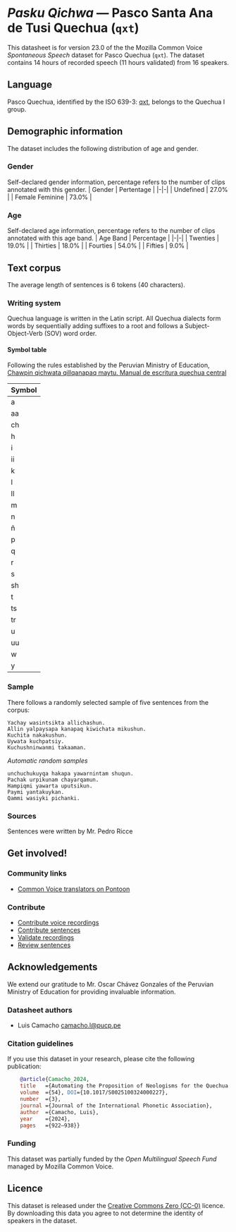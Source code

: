 # *Pasku Qichwa* &mdash; Pasco Santa Ana de Tusi Quechua (`qxt`)
This datasheet is for version 23.0 of the the Mozilla Common Voice *Spontaneous Speech* dataset 
for Pasco Quechua (`qxt`). The dataset contains 14 hours of recorded
speech (11 hours validated) from 16 speakers.

## Language
Pasco Quechua, identified by the ISO 639-3: [qxt](https://iso639-3.sil.org/code/qxt), belongs to the Quechua I group.
<!-- {{LANGUAGE_DESCRIPTION}} -->
<!-- Provide a brief (1-2 paragraph) description of your language -->

## Demographic information
The dataset includes the following distribution of age and gender.
<!-- You can get a lot of the information in this section from https://analyzer.cv-toolbox.web.tr/browse -->

### Gender
Self-declared gender information, percentage refers to the number of clips annotated with this gender.
| Gender | Pertentage |
|-|-|
| Undefined | 27.0% |
| Female Feminine | 73.0% |
<!-- {{GENDER_TABLE}} -->
<!-- @ AUTOMATICALLY GENERATED @ -->
<!-- | Gender | Frequency |
|--------|-----------|
| male, masculine | ? |
| undeclared | ? |
| female, feminine | ? | -->

### Age
Self-declared age information, percentage refers to the number of clips annotated with this age band.
| Age Band | Percentage |
|-|-|
| Twenties | 19.0% |
| Thirties | 18.0% |
| Fourties | 54.0% |
| Fifties | 9.0% |
<!-- {{AGE_TABLE}} -->
<!-- @ AUTOMATICALLY GENERATED @ -->
<!-- | Age band | Frequency |
|----------|-----------|
| teens | ? |
| twenties | ? |
| thirties | ? |
| fourties | ? |
| fifties | ? |
   ...if other age ranges are present in your data, add rows... -->

## Text corpus
The average length of sentences is 6 tokens (40 characters).

### Writing system
Quechua language is written in the Latin script. All Quechua dialects form words by sequentially adding suffixes to a root and follows a Subject-Object-Verb (SOV) word order.
<!-- {{WRITING_SYSTEM_DESCRIPTION}} -->
<!-- @ OPTIONAL @ -->
<!-- A description of the writing system (or writing systems) used in the text corpus -->

#### Symbol table
Following the rules established by the Peruvian Ministry of Education, [Chawpin qichwata qillqanapaq maytu. Manual de escritura quechua central](https://repositorio.minedu.gob.pe/handle/20.500.12799/8170)



|Symbol|
|---|
| a | 
| aa | 
| ch | 
| h | 
| i | 
| ii | 
| k | 
| l | 
| ll | 
| m | 
| n | 
| ñ | 
| p | 
| q | 
| r | 
| s | 
| sh | 
| t | 
| ts | 
| tr | 
| u | 
| uu | 
| w | 
| y |
<!-- {{ALPHABET_TABLE}} -->
<!-- @ OPTIONAL @ -->
<!-- If the writing system is alphabetic, you can include the valid alphabet here -->

### Sample
There follows a randomly selected sample of five sentences from the corpus:
```
Yachay wasintsikta allichashun.
Allin yalpaysapa kanapaq kiwichata mikushun.
Kuchita nakakushun.
Uywata kuchpatsiy.
Kuchushninwanmi takaaman.
```

*Automatic random samples*

```
unchuchukuyqa hakapa yawarnintam shuqun.
Pachak urpikunam chayarqamun.
Hampiqmi yawarta uputsikun.
Paymi yantakuykan.
Qammi wasiyki pichanki.
```

### Sources
Sentences were written by Mr. Pedro Ricce

## Get involved!

### Community links
* [Common Voice translators on Pontoon](https://pontoon.mozilla.org/qxt/common-voice/contributors/)
<!-- {{COMMUNITY_LINKS_LIST}} -->
<!-- @ OPTIONAL @ -->
<!-- Links to community chats / fora -->

### Contribute
* [Contribute voice recordings](https://commonvoice.mozilla.org/qxt/speak)
* [Contribute sentences](https://commonvoice.mozilla.org/qxt/write)
* [Validate recordings](https://commonvoice.mozilla.org/qxt/listen)
* [Review sentences](https://commonvoice.mozilla.org/qxt/review)

## Acknowledgements
We extend our gratitude to Mr. Oscar Chávez Gonzales of the Peruvian Ministry of Education for providing invaluable information.

### Datasheet authors
* Luis Camacho <camacho.l@pucp.pe>
<!-- {{DATASHEET_AUTHORS_LIST}} -->
<!-- A list in the format of: Your Name <email@email.com> -->

### Citation guidelines
If you use this dataset in your research, please cite the following publication:

```bibtex
    @article{Camacho_2024, 
    title   ={Automating the Proposition of Neologisms for the Quechua Language},  
    volume  ={54}, DOI={10.1017/S0025100324000227}, 
    number  ={3}, 
    journal ={Journal of the International Phonetic Association}, 
    author  ={Camacho, Luis}, 
    year    ={2024}, 
    pages   ={922–938}} 
```
<!-- {{CITATION_DESCRIPTION}} -->
<!-- @ OPTIONAL @ -->
<!-- If you published a paper and would like people to cite it, you can include the BiBTeX here -->
<!-- Submitted to SIMBig 2025 (Needs confirmation). -->

### Funding
This dataset was partially funded by the *Open Multilingual Speech Fund* managed by Mozilla Common Voice.
<!-- {{FUNDING_DESCRIPTION}} -->
<!-- @ OPTIONAL @ -->
<!-- If you received any funding, you can include the acknowledgement here -->

## Licence
This dataset is released under the [Creative Commons Zero (CC-0)](https://creativecommons.org/public-domain/cc0/) licence. By downloading this data
you agree to not determine the identity of speakers in the dataset.